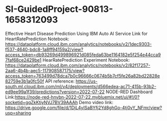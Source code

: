 # SI-GuidedProject-90813-1658312093
Effective Heart Disease Prediction Using IBM Auto AI Service
Link for HeartRatePrediction Notebook: https://dataplatform.cloud.ibm.com/analytics/notebooks/v2/1dec9303-f537-4640-bdc8-1a8ff94159a2/view?access_token=db93269d499896921d085feda63be1164182e5f254e44cca97faf68ce2429be1
HearRatePrediction Experiment Notebook: https://dataplatform.cloud.ibm.com/analytics/notebooks/v2/82f17257-2aa6-4b4b-aec5-117908587175/view?access_token=763499d78dca7b0c96666c0674b5b7cf5fe26a82bd22828e82759e3b1a0fc50f
API reference: https://us-south.ml.cloud.ibm.com/ml/v4/deployments/d566edea-ac71-415b-93b2-ed9ee99a1f39/predictions?version=2022-07-22
NODE-RED Dashboard Link:https://node-red-hnvbn-2022-07-22.mybluemix.net/ui/#!/0?socketid=gqZkKtiyNVJ7BV39AAAh
Demo video link: https://drive.google.com/file/d/1DjL4yISaBYfj2Yd8ghGo-4tj0vY_NFmr/view?usp=sharing
